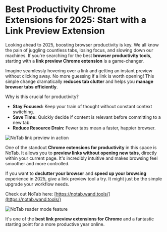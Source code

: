 # Best Productivity Chrome Extensions for 2025: Start with a Link Preview Extension

Looking ahead to 2025, boosting browser productivity is key. We all know the pain of juggling countless tabs, losing focus, and slowing down our machines. If you're searching for the best **browser productivity tools**, starting with a **link preview Chrome extension** is a game-changer.

Imagine seamlessly hovering over a link and getting an instant preview without clicking away. No more guessing if a link is worth opening! This simple change dramatically **reduces tab clutter** and helps you **manage browser tabs efficiently**.

Why is this crucial for productivity?
*   **Stay Focused:** Keep your train of thought without constant context switching.
*   **Save Time:** Quickly decide if content is relevant before committing to a new tab.
*   **Reduce Resource Drain:** Fewer tabs mean a faster, happier browser.

![NoTab link preview in action](images/notab1.png)

One of the standout **Chrome extensions for productivity** in this space is NoTab. It allows you to **preview links without opening new tabs**, directly within your current page. It's incredibly intuitive and makes browsing feel smoother and more controlled.

If you want to **declutter your browser** and **speed up your browsing** experience in 2025, give a link preview tool a try. It might just be the simple upgrade your workflow needs.

Check out NoTab here: [https://notab.wand.tools/](https://notab.wand.tools/)

![NoTab reader mode feature](images/notab2.png)

It's one of the **best link preview extensions for Chrome** and a fantastic starting point for a more productive year online.
